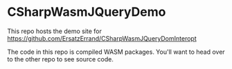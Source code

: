 # CSharpWasmJQueryDemo

This repo hosts the demo site for https://github.com/ErsatzErrand/CSharpWasmJQueryDomInteropt

The code in this repo is compiled WASM packages.  You'll want to head over to the other repo to see source code.
